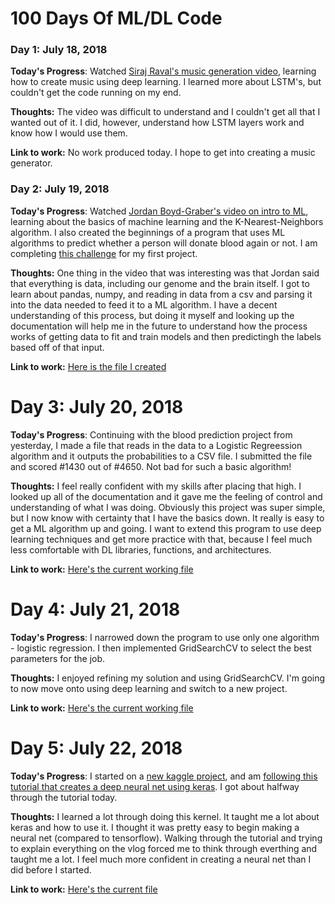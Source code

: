 # 100 Days Of ML/DL Code

### Day 1: July 18, 2018

**Today's Progress**: Watched [Siraj Raval's music generation video](https://www.youtube.com/watch?v=4DMm5Lhey1U&t=307s), learning how to create music using deep learning. I learned more about LSTM's, but couldn't get the code running on my end.

**Thoughts:** The video was difficult to understand and I couldn't get all that I wanted out of it. I did, however, understand how LSTM layers work and know how I would use them.

**Link to work:** No work produced today. I hope to get into creating a music generator.

### Day 2: July 19, 2018

**Today's Progress**: Watched [Jordan Boyd-Graber's video on intro to ML](https://www.youtube.com/watch?v=7DjSOLW-ozc&list=PLegWUnz91WfsELyRcZ7d1GwAVifDaZmgo&index=1), learning about the basics of machine learning and the K-Nearest-Neighbors algorithm.
I also created the beginnings of a program that uses ML algorithms to predict whether a person will donate blood again or not. I am completing [this challenge](https://www.drivendata.org/competitions/2/warm-up-predict-blood-donations/page/5/) for my first project.

**Thoughts:** One thing in the video that was interesting was that Jordan said that everything is data, including our genome and the brain itself.
I got to learn about pandas, numpy, and reading in data from a csv and parsing it into the data needed to feed it to a ML algorithm. I have a decent understanding
of this process, but doing it myself and looking up the documentation will help me in the future to understand how the process works of getting data to fit and train models and then
predictingh the labels based off of that input.

**Link to work:** [Here is the file I created](https://github.com/MrJustPeachy/ML100/blob/master/Blood%20Estimator/main.py)

# Day 3: July 20, 2018

**Today's Progress**: Continuing with the blood prediction project from yesterday, I made a file that reads in the data to a Logistic Regreession algorithm and it outputs the probabilities to a CSV file. I submitted the file and scored #1430 out of #4650. Not bad for such a basic algorithm!

**Thoughts:** I feel really confident with my skills after placing that high. I looked up all of the documentation and it gave me the feeling of control and understanding of what I was doing. Obviously this project was super simple, but I now know with certainty that I have the basics down. It really is easy to get a ML algorithm up and going. I want to extend this program to use deep learning techniques and get more practice with that, because I feel much less comfortable with DL libraries, functions, and architectures.

**Link to work:** [Here's the current working file](https://github.com/MrJustPeachy/ML100/blob/master/Blood%20Estimator/main_clunky.py)

# Day 4: July 21, 2018

**Today's Progress**: I narrowed down the program to use only one algorithm - logistic regression. I then implemented GridSearchCV to select the best parameters for the job.

**Thoughts:** I enjoyed refining my solution and using GridSearchCV. I'm going to now move onto using deep learning and switch to a new project.

**Link to work:** [Here's the current working file](https://github.com/MrJustPeachy/ML100/blob/master/Blood%20Estimator/main_clunky.py)

# Day 5: July 22, 2018

**Today's Progress**: I started on a [new kaggle project](https://www.kaggle.com/c/digit-recognizer), and am [following this tutorial that creates a deep neural net using keras](https://www.kaggle.com/poonaml/deep-neural-network-keras-way). I got about halfway through the tutorial today.

**Thoughts:** I learned a lot through doing this kernel. It taught me a lot about keras and how to use it. I thought it was pretty easy to begin making a neural net (compared to tensorflow). Walking through the tutorial and trying to explain everything on the vlog forced me to think through everthing and taught me a lot. I feel much more confident in creating a neural net than I did before I started.

**Link to work:** [Here's the current file](https://github.com/MrJustPeachy/ML100/blob/master/Digit%20Recognizer/Deep%20Learning%20with%20Keras.ipynb)
